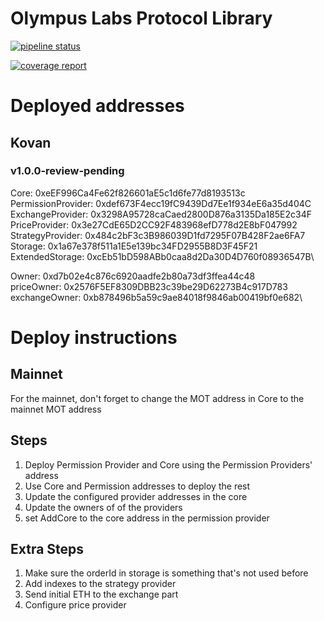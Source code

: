 # Olympus Labs Protocol Library

[![pipeline status](https://gitlab.com/aireach/olympus-protocol/badges/master/pipeline.svg)](https://gitlab.com/aireach/protocol-architecture/commits/master)

[![coverage report](https://gitlab.com/aireach/olympus-protocol/badges/develop/coverage.svg)](https://gitlab.com/aireach/olympus-protocol/commits/develop)

# Deployed addresses
## Kovan
### v1.0.0-review-pending
Core: 0xeEF996Ca4Fe62f826601aE5c1d6fe77d8193513c\
PermissionProvider: 0xdef673F4ecc19fC9439Dd7Ee1f934eE6a35d404C\
ExchangeProvider: 0x3298A95728caCaed2800D876a3135Da185E2c34F\
PriceProvider: 0x3e27CdE65D2CC92F483968efD778d2E8bF047992\
StrategyProvider: 0x484c2bF3c3B986039D1fd7295F07B428F2ae6FA7\
Storage: 0x1a67e378f511a1E5e139bc34FD2955B8D3F45F21\
ExtendedStorage: 0xcEb51bD598ABb0caa8d2Da30D4D760f08936547B\

Owner: 0xd7b02e4c876c6920aadfe2b80a73df3ffea44c48\
priceOwner: 0x2576F5EF8309DBB23c39be29D62273B4c917D783\
exchangeOwner: 0xb878496b5a59c9ae84018f9846ab00419bf0e682\


# Deploy instructions
## Mainnet
For the mainnet, don't forget to change the MOT address in Core to the mainnet MOT address

## Steps
1. Deploy Permission Provider and Core using the Permission Providers' address
2. Use Core and Permission addresses to deploy the rest
3. Update the configured provider addresses in the core
4. Update the owners of of the providers
5. set AddCore to the core address in the permission provider

## Extra Steps
1. Make sure the orderId in storage is something that's not used before
2. Add indexes to the strategy provider
3. Send initial ETH to the exchange part
4. Configure price provider



